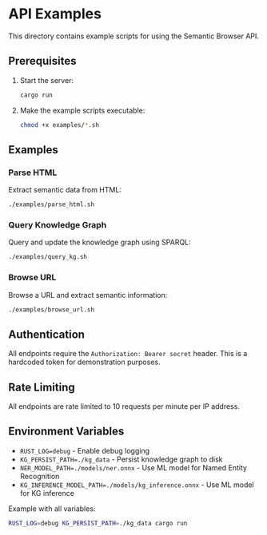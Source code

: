 # API Examples

This directory contains example scripts for using the Semantic Browser API.

## Prerequisites

1. Start the server:
   ```bash
   cargo run
   ```

2. Make the example scripts executable:
   ```bash
   chmod +x examples/*.sh
   ```

## Examples

### Parse HTML
Extract semantic data from HTML:
```bash
./examples/parse_html.sh
```

### Query Knowledge Graph
Query and update the knowledge graph using SPARQL:
```bash
./examples/query_kg.sh
```

### Browse URL
Browse a URL and extract semantic information:
```bash
./examples/browse_url.sh
```

## Authentication

All endpoints require the `Authorization: Bearer secret` header. This is a hardcoded token for demonstration purposes.

## Rate Limiting

All endpoints are rate limited to 10 requests per minute per IP address.

## Environment Variables

- `RUST_LOG=debug` - Enable debug logging
- `KG_PERSIST_PATH=./kg_data` - Persist knowledge graph to disk
- `NER_MODEL_PATH=./models/ner.onnx` - Use ML model for Named Entity Recognition
- `KG_INFERENCE_MODEL_PATH=./models/kg_inference.onnx` - Use ML model for KG inference

Example with all variables:
```bash
RUST_LOG=debug KG_PERSIST_PATH=./kg_data cargo run
```

